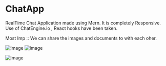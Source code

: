 # ChatApp
RealTime Chat Application made using Mern.
It is completely Responsive.
Use of ChatEngine.io , React hooks have been taken.

Most Imp ::  We can share the images and documents to with each oher.

![image](https://github.com/Pushkariiit/ChatApp/assets/96918138/fc8659c7-6a28-4e80-8d5b-974e6517846f)
![image](https://github.com/Pushkariiit/ChatApp/assets/96918138/f984b7a8-bceb-41a4-97f2-750f116b8f30)

![image](https://github.com/Pushkariiit/ChatApp/assets/96918138/41f910ef-fd2f-443e-a06d-87afb6d5aa5c)

